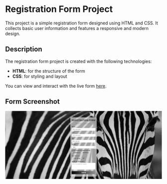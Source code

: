 # Registration Form Project

This project is a simple registration form designed using HTML and CSS. It collects basic user information and features a responsive and modern design.

## Description

The registration form project is created with the following technologies:
- **HTML**: for the structure of the form
- **CSS**: for styling and layout

You can view and interact with the live form [here](https://register-form-cy.netlify.app/).

## Form Screenshot
![Form Screenshot](./img/register-form.jpg)